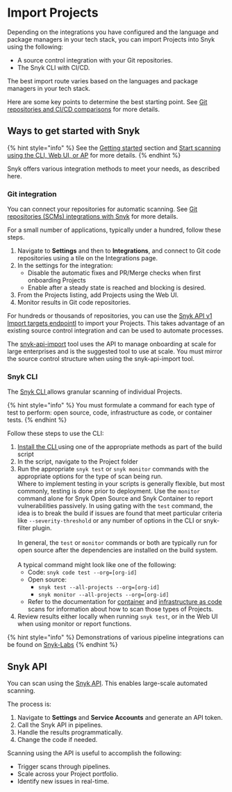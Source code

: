 # Import Projects

Depending on the integrations you have configured and the language and package managers in your tech stack, you can import Projects into Snyk using the following:&#x20;

* A source control integration with your Git repositories.
* The Snyk CLI with CI/CD.

The best import route varies based on the languages and package managers in your tech stack.&#x20;

Here are some key points to determine the best starting point. See [Git repositories and CI/CD comparisons](../../../integrate-with-snyk/git-repository-and-ci-cd-integrations-comparisons.md) for more details.

## Ways to get started with Snyk

{% hint style="info" %}
See the [Getting started](../../../getting-started/) section and [Start scanning using the CLI, Web UI, or AP](../../../scan-with-snyk/start-scanning-using-the-cli-web-ui-or-api.md) for more details.
{% endhint %}

Snyk offers various integration methods to meet your needs, as described here.

### Git integration

You can connect your repositories for automatic scanning. See [Git repositories (SCMs) integrations with Snyk](../../../integrate-with-snyk/git-repositories-scms-integrations-with-snyk/) for more details.

For a small number of applications, typically under a hundred, follow these steps.

1. Navigate to **Settings** and then to **Integrations**, and connect to Git code repositories using a tile on the Integrations page.
2. In the settings for the integration:
   * Disable the automatic fixes and PR/Merge checks when first onboarding Projects
   * Enable after a steady state is reached and blocking is desired.
3. From the Projects listing, add Projects using the Web UI.
4. Monitor results in Git code repositories.

For hundreds or thousands of repositories, you can use the [Snyk API v1 Import targets endpointI](https://snyk.docs.apiary.io/#reference/import-projects/import/import-targets) to import your Projects. This takes advantage of an existing source control integration and can be used to automate processes.

The [snyk-api-import](../../../snyk-api/snyk-tools/tool-snyk-api-import/) tool uses the API to manage onboarding at scale for large enterprises and is the suggested tool to use at scale. You must mirror the source control structure when using the snyk-api-import tool.

### Snyk CLI

The [Snyk CLI ](../../../snyk-cli/)allows granular scanning of individual Projects.&#x20;

{% hint style="info" %}
You must formulate a command for each type of test to perform: open source, code, infrastructure as code, or container tests.
{% endhint %}

Follow these steps to use the CLI:

1. [Install the CLI ](../../../snyk-cli/install-or-update-the-snyk-cli/)using one of the appropriate methods as part of the build script
2. In the script, navigate to the Project folder
3. Run the appropriate `snyk test` or `snyk monitor` commands with the appropriate options for the type of scan being run. \
   Where to implement testing in your scripts is generally flexible, but most commonly, testing is done prior to deployment. Use the `monitor` command alone for Snyk Open Source and Snyk Container to report vulnerabilities passively. In using gating with the `test` command, the idea is to break the build if issues are found that meet particular criteria like `--severity-threshold` or any number of options in the CLI or snyk-filter plugin. \
   \
   In general, the `test` or `monitor` commands or both are typically run for open source after the dependencies are installed on the build system.\
   \
   A typical command might look like one of the following:
   * Code: `snyk code test --org=[org-id]`
   * Open source:&#x20;
     * `snyk test --all-projects --org=[org-id]`
     * `snyk monitor --all-projects --org=[org-id]`
   * Refer to the documentation for [container](../../../snyk-cli/scan-and-maintain-projects-using-the-cli/snyk-cli-for-snyk-container/) and [infrastructure as code](../../../snyk-cli/scan-and-maintain-projects-using-the-cli/snyk-cli-for-iac/) scans for information about how to scan those types of Projects.
4. Review results either locally when running `snyk test`, or in the Web UI when using monitor or report functions.

{% hint style="info" %}
Demonstrations of various pipeline integrations can be found on [Snyk-Labs](https://github.com/snyk-labs/snyk-cicd-integration-examples)
{% endhint %}

## Snyk API

You can scan using the [Snyk API](../../../snyk-api/). This enables large-scale automated scanning.

The process is:

1. Navigate to **Settings** and **Service Accounts** and generate an API token.
2. Call the Snyk API in pipelines.
3. Handle the results programmatically.
4. Change the code if needed.

Scanning using the API is useful to accomplish the following:

* Trigger scans through pipelines.
* Scale across your Project portfolio.
* Identify new issues in real-time.




